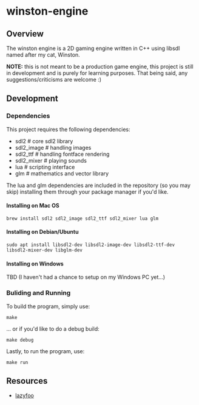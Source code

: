 # winston-engine

## Overview

The winston engine is a 2D gaming engine written in C++ using libsdl named
after my cat, Winston.

**NOTE:** this is not meant to be a production game engine, this project is
still in development and is purely for learning purposes. That being said, any
suggestions/criticisms are welcome :)

## Development

### Dependencies

This project requires the following dependencies:

- sdl2 # core sdl2 library
- sdl2_image # handling images
- sdl2_ttf # handling fontface rendering
- sdl2_mixer # playing sounds
- lua # scripting interface
- glm # mathematics and vector library

The lua and glm dependencies are included in the repository (so you may skip)
installing them through your package manager if you'd like.

#### Installing on Mac OS

```
brew install sdl2 sdl2_image sdl2_ttf sdl2_mixer lua glm
```

#### Installing on Debian/Ubuntu

```
sudo apt install libsdl2-dev libsdl2-image-dev libsdl2-ttf-dev libsdl2-mixer-dev libglm-dev
```

#### Installing on Windows

TBD (I haven't had a chance to setup on my Windows PC yet...)

### Buliding and Running

To build the program, simply use:

```
make
```

... or if you'd like to do a debug build:

```
make debug
```

Lastly, to run the program, use:

```
make run
```

## Resources

- [lazyfoo](https://lazyfoo.net/tutorials/SDL/index.php)
